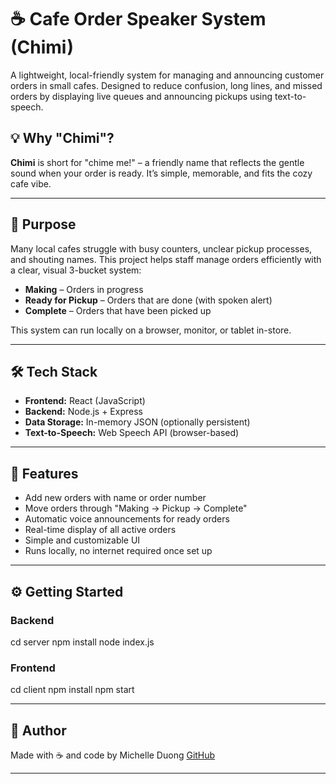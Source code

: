# ☕ Cafe Order Speaker System (Chimi)

A lightweight, local-friendly system for managing and announcing customer orders in small cafes. Designed to reduce confusion, long lines, and missed orders by displaying live queues and announcing pickups using text-to-speech.

## 💡 Why "Chimi"?

**Chimi** is short for "chime me!" – a friendly name that reflects the gentle sound when your order is ready. It’s simple, memorable, and fits the cozy cafe vibe.

---

## 🎯 Purpose

Many local cafes struggle with busy counters, unclear pickup processes, and shouting names. This project helps staff manage orders efficiently with a clear, visual 3-bucket system:

- **Making** – Orders in progress  
- **Ready for Pickup** – Orders that are done (with spoken alert)  
- **Complete** – Orders that have been picked up

This system can run locally on a browser, monitor, or tablet in-store.

---

## 🛠 Tech Stack

- **Frontend:** React (JavaScript)
- **Backend:** Node.js + Express
- **Data Storage:** In-memory JSON (optionally persistent)
- **Text-to-Speech:** Web Speech API (browser-based)

---

## 🚀 Features

- Add new orders with name or order number
- Move orders through "Making → Pickup → Complete"
- Automatic voice announcements for ready orders
- Real-time display of all active orders
- Simple and customizable UI
- Runs locally, no internet required once set up

---

## ⚙️ Getting Started

### Backend

cd server
npm install
node index.js

### Frontend

cd client
npm install
npm start

---

## 🧠 Author

Made with ☕ and code by Michelle Duong
[GitHub](https://github.com/michelleduong03)

---

